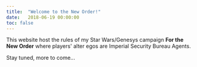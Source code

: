 ```yaml
---
title:  "Welcome to the New Order!"
date:   2018-06-19 00:00:00
toc: false
---
```


This website host the rules of my Star Wars/Genesys campaign **For the New Order** where players' alter egos are Imperial Security Bureau Agents.

Stay tuned, more to come...
